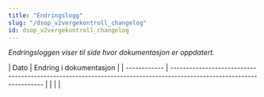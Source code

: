 ```yaml
---
title: "Endringslogg"
slug: "/dsop_v2vergekontroll_changelog"
id: dsop_v2vergekontroll_changelog
---
```


*Endringsloggen viser til side hvor dokumentasjon er oppdatert.*


| Dato       | Endring i dokumentasjon                                                                                            |
| ------------ | -------------------------------------------------------------------------------------------------------------------- |  | |                                                                                                                    |

